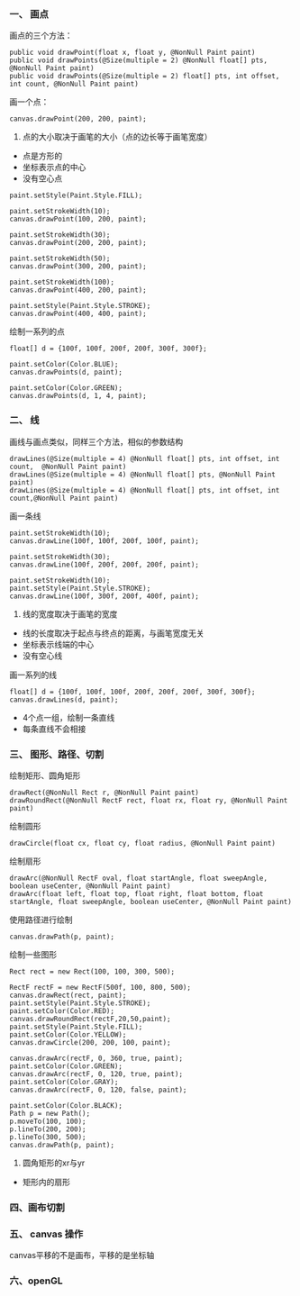 ### 一、 画点

画点的三个方法：
```
public void drawPoint(float x, float y, @NonNull Paint paint)  
public void drawPoints(@Size(multiple = 2) @NonNull float[] pts, @NonNull Paint paint) 
public void drawPoints(@Size(multiple = 2) float[] pts, int offset, int count, @NonNull Paint paint)  
```

画一个点：
```
canvas.drawPoint(200, 200, paint);
```

1. 点的大小取决于画笔的大小（点的边长等于画笔宽度）
* 点是方形的
* 坐标表示点的中心
* 没有空心点
```
paint.setStyle(Paint.Style.FILL);

paint.setStrokeWidth(10);
canvas.drawPoint(100, 200, paint);

paint.setStrokeWidth(30);
canvas.drawPoint(200, 200, paint);

paint.setStrokeWidth(50);
canvas.drawPoint(300, 200, paint);

paint.setStrokeWidth(100);
canvas.drawPoint(400, 200, paint);

paint.setStyle(Paint.Style.STROKE);
canvas.drawPoint(400, 400, paint);
```

绘制一系列的点
```
float[] d = {100f, 100f, 200f, 200f, 300f, 300f};
        
paint.setColor(Color.BLUE);
canvas.drawPoints(d, paint);

paint.setColor(Color.GREEN);
canvas.drawPoints(d, 1, 4, paint);
```


### 二、 线
画线与画点类似，同样三个方法，相似的参数结构
```
drawLines(@Size(multiple = 4) @NonNull float[] pts, int offset, int count,  @NonNull Paint paint)  
drawLines(@Size(multiple = 4) @NonNull float[] pts, @NonNull Paint paint)  
drawLines(@Size(multiple = 4) @NonNull float[] pts, int offset, int count,@NonNull Paint paint) 
```

画一条线
```
paint.setStrokeWidth(10);
canvas.drawLine(100f, 100f, 200f, 100f, paint);

paint.setStrokeWidth(30);
canvas.drawLine(100f, 200f, 200f, 200f, paint);

paint.setStrokeWidth(10);
paint.setStyle(Paint.Style.STROKE);
canvas.drawLine(100f, 300f, 200f, 400f, paint);
```
1. 线的宽度取决于画笔的宽度
* 线的长度取决于起点与终点的距离，与画笔宽度无关
* 坐标表示线端的中心
* 没有空心线

画一系列的线
```
float[] d = {100f, 100f, 100f, 200f, 200f, 200f, 300f, 300f};
canvas.drawLines(d, paint);
```

* 4个点一组，绘制一条直线
* 每条直线不会相接

### 三、 图形、路径、切割

绘制矩形、圆角矩形
```
drawRect(@NonNull Rect r, @NonNull Paint paint)  
drawRoundRect(@NonNull RectF rect, float rx, float ry, @NonNull Paint paint)  
```
绘制圆形
```
drawCircle(float cx, float cy, float radius, @NonNull Paint paint)
```
绘制扇形
```
drawArc(@NonNull RectF oval, float startAngle, float sweepAngle, boolean useCenter, @NonNull Paint paint)  
drawArc(float left, float top, float right, float bottom, float startAngle, float sweepAngle, boolean useCenter, @NonNull Paint paint) 
```
使用路径进行绘制
```
canvas.drawPath(p, paint);
```

绘制一些图形
```
Rect rect = new Rect(100, 100, 300, 500);

RectF rectF = new RectF(500f, 100, 800, 500);
canvas.drawRect(rect, paint);
paint.setStyle(Paint.Style.STROKE);
paint.setColor(Color.RED);
canvas.drawRoundRect(rectF,20,50,paint);
paint.setStyle(Paint.Style.FILL);
paint.setColor(Color.YELLOW);
canvas.drawCircle(200, 200, 100, paint);

canvas.drawArc(rectF, 0, 360, true, paint);
paint.setColor(Color.GREEN);
canvas.drawArc(rectF, 0, 120, true, paint);
paint.setColor(Color.GRAY);
canvas.drawArc(rectF, 0, 120, false, paint);

paint.setColor(Color.BLACK);
Path p = new Path();
p.moveTo(100, 100);
p.lineTo(200, 200);
p.lineTo(300, 500);
canvas.drawPath(p, paint);
```

1. 圆角矩形的xr与yr
* 矩形内的扇形

### 四、画布切割


### 五、 canvas 操作

canvas平移的不是画布，平移的是坐标轴

### 六、openGL

